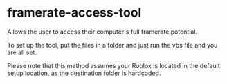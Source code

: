 # framerate-access-tool
Allows the user to access their computer's full framerate potential.

To set up the tool, put the files in a folder and just run the vbs file and you are all set.

Please note that this method assumes your Roblox is located in the default setup location, as the destination folder is hardcoded.
